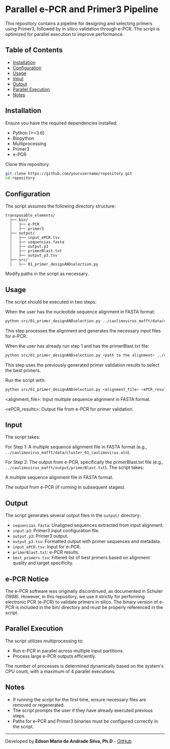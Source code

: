 # Parallel e-PCR and Primer3 Pipeline

This repository contains a pipeline for designing and selecting primers using Primer3, followed by in silico validation through e-PCR. The script is optimized for parallel execution to improve performance.

## Table of Contents
- [Installation](#installation)
- [Configuration](#configuration)
- [Usage](#usage)
- [Input](#input)
- [Output](#output)
- [Parallel Execution](#parallel-execution)
- [Notes](#notes)

## Installation
Ensure you have the required dependencies installed:

- Python (>=3.6)
- Biopython
- Multiprocessing
- Primer3
- e-PCR

Clone this repository:
```sh
git clone https://github.com/yourusername/repository.git
cd repository
```

## Configuration
The script assumes the following directory structure:
```plaintext
transposable_elements/
  ├── bin/
  │   ├── e-PCR
  │   ├── primer3
  ├── output/
  │   ├── input_ePCR.tsv
  │   ├── sequencias.fasta
  │   ├── output.p3
  │   ├── primerBlast.txt
  │   ├── output_p3.tsv
  ├── src/
  │   ├── 01_primer_designANDselection.py
```
Modify paths in the script as necessary.

## Usage

The script should be executed in two steps:

When the user has the nucleotide sequence alignment in FASTA format:

```sh
python src/01_primer_designANDselection.py ../caulimovirus_mafft/data/cluster_01_caulimovirus.aln
```

This step processes the alignment and generates the necessary input files for e-PCR.

When the user has already run step 1 and has the primerBlast.txt file:

```sh
python src/01_primer_designANDselection.py <path to the alignment> ../caulimovirus_mafft/output/primerBlast.txt
```

This step uses the previously generated primer validation results to select the best primers.

Run the script with:

```sh
python src/01_primer_designANDselection.py <alignment_file> <ePCR_results>
```

<alignment_file>: Input multiple sequence alignment in FASTA format.

<ePCR_results>: Output file from e-PCR for primer validation.

## Input

The script takes:

For Step 1: A multiple sequence alignment file in FASTA format (e.g., `../caulimovirus_mafft/data/cluster_01_caulimovirus.aln`).

For Step 2: The output from e-PCR, specifically the primerBlast.txt file (e.g., `../caulimovirus_mafft/output/primerBlast.txt`).
The script takes:

A multiple sequence alignment file in FASTA format.

The output from e-PCR (if running in subsequent stages).

## Output
The script generates several output files in the `output/` directory:
- `sequencias.fasta`: Unaligned sequences extracted from input alignment.
- `input.p3`: Primer3 input configuration file.
- `output.p3`: Primer3 output.
- `output_p3.tsv`: Formatted output with primer sequences and metadata.
- `input_ePCR.tsv`: Input for e-PCR.
- `primerBlast.txt`: e-PCR results.
- `best_primers.tsv`: Filtered list of best primers based on alignment quality and target specificity.

## e-PCR Notice

The e-PCR software was originally discontinued, as documented in Schuler (1998). However, in this repository, we use it strictly for performing electronic PCR (e-PCR) to validate primers in silico. The binary version of e-PCR is included in the bin/ directory and must be properly referenced in the script.

## Parallel Execution
The script utilizes multiprocessing to:
- Run e-PCR in parallel across multiple input partitions.
- Process large e-PCR outputs efficiently.

The number of processes is determined dynamically based on the system's CPU count, with a maximum of 4 parallel executions.

## Notes
- If running the script for the first time, ensure necessary files are removed or regenerated.
- The script prompts the user if they have already executed previous steps.
- Paths for e-PCR and Primer3 binaries must be configured correctly in the script.

---
Developed by **Edson Mario de Andrade Silva, Ph.D** - [GitHub](https://github.com/Donandrade)


